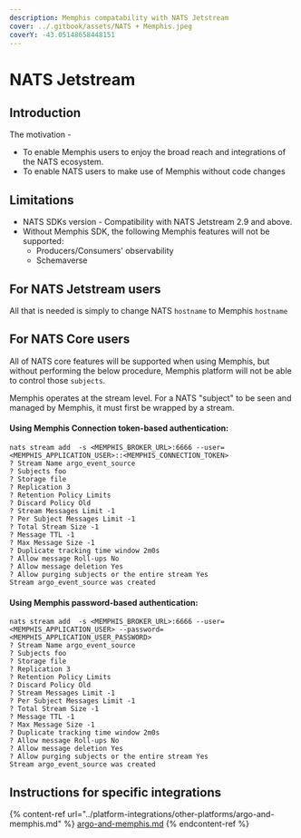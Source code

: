 ```yaml
---
description: Memphis compatability with NATS Jetstream
cover: ../.gitbook/assets/NATS + Memphis.jpeg
coverY: -43.05148658448151
---
```


# NATS Jetstream

## Introduction

The motivation -

* To enable Memphis users to enjoy the broad reach and integrations of the NATS ecosystem.
* To enable NATS users to make use of Memphis without code changes

## Limitations

* NATS SDKs version - Compatibility with NATS Jetstream 2.9 and above.
* Without Memphis SDK, the following Memphis features will not be supported:
  * Producers/Consumers' observability
  * Schemaverse

## For NATS Jetstream users

All that is needed is simply to change NATS `hostname` to Memphis `hostname`

## For NATS Core users

All of NATS core features will be supported when using Memphis, but without performing the below procedure, Memphis platform will not be able to control those `subjects`.

Memphis operates at the stream level. For a NATS "subject" to be seen and managed by Memphis, it must first be wrapped by a stream.

#### Using Memphis Connection token-based authentication:

```markup
nats stream add  -s <MEMPHIS_BROKER_URL>:6666 --user=<MEMPHIS_APPLICATION_USER>::<MEMPHIS_CONNECTION_TOKEN> 
? Stream Name argo_event_source
? Subjects foo
? Storage file
? Replication 3
? Retention Policy Limits
? Discard Policy Old
? Stream Messages Limit -1
? Per Subject Messages Limit -1
? Total Stream Size -1
? Message TTL -1
? Max Message Size -1
? Duplicate tracking time window 2m0s
? Allow message Roll-ups No
? Allow message deletion Yes
? Allow purging subjects or the entire stream Yes
Stream argo_event_source was created
```

#### Using Memphis password-based authentication:

```
nats stream add  -s <MEMPHIS_BROKER_URL>:6666 --user=<MEMPHIS_APPLICATION_USER> --password=<MEMPHIS_APPLICATION_USER_PASSWORD>
? Stream Name argo_event_source
? Subjects foo
? Storage file
? Replication 3
? Retention Policy Limits
? Discard Policy Old
? Stream Messages Limit -1
? Per Subject Messages Limit -1
? Total Stream Size -1
? Message TTL -1
? Max Message Size -1
? Duplicate tracking time window 2m0s
? Allow message Roll-ups No
? Allow message deletion Yes
? Allow purging subjects or the entire stream Yes
Stream argo_event_source was created
```

## Instructions for specific integrations

{% content-ref url="../platform-integrations/other-platforms/argo-and-memphis.md" %}
[argo-and-memphis.md](../platform-integrations/other-platforms/argo-and-memphis.md)
{% endcontent-ref %}
